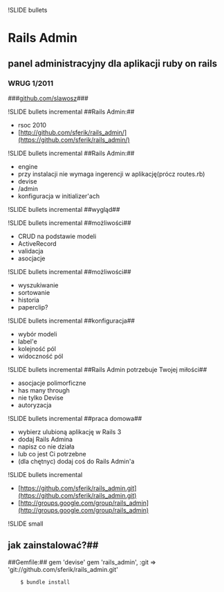 !SLIDE bullets
# Rails Admin #
## panel administracyjny dla aplikacji ruby on rails ##
### WRUG 1/2011 ###


###[github.com/slawosz](http//github.com/slawosz)###


!SLIDE bullets incremental
##Rails Admin:##
* rsoc 2010
* [http://github.com/sferik/rails_admin/](https://github.com/sferik/rails_admin/)

!SLIDE bullets incremental
##Rails Admin:##
* engine
* przy instalacji nie wymaga ingerencji w aplikację(prócz routes.rb)
* devise
* /admin
* konfiguracja w initializer'ach

!SLIDE bullets incremental
##wygląd##

!SLIDE bullets incremental
##możliwości##
* CRUD na podstawie modeli
* ActiveRecord
* validacja
* asocjacje

!SLIDE bullets incremental
##możliwości##
* wyszukiwanie
* sortowanie
* historia
* paperclip?

!SLIDE bullets incremental
##konfiguracja##
* wybór modeli
* label'e
* kolejność pól
* widoczność pól


!SLIDE bullets incremental
##Rails Admin potrzebuje Twojej miłości##
* asocjacje polimorficzne
* has many through
* nie tylko Devise
* autoryzacja

!SLIDE bullets incremental
##praca domowa##
* wybierz ulubioną aplikację w Rails 3
* dodaj Rails Admina
* napisz co nie działa
* lub co jest Ci potrzebne
* (dla chętnyc) dodaj coś do Rails Admin'a

!SLIDE bullets incremental
* [https://github.com/sferik/rails_admin.git](https://github.com/sferik/rails_admin.git)
* [http://groups.google.com/group/rails_admin](http://groups.google.com/group/rails_admin)


!SLIDE small
## jak zainstalować?##

##Gemfile:##
        gem 'devise' 
        gem 'rails_admin', 
        :git => 'git://github.com/sferik/rails_admin.git'

        $ bundle install
